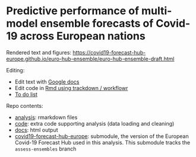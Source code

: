 # Predictive performance of multi-model ensemble forecasts of Covid-19 across European nations

Rendered text and figures:
https://covid19-forecast-hub-europe.github.io/euro-hub-ensemble/euro-hub-ensemble-draft.html

Editing:
- Edit text with [Google docs](https://docs.google.com/document/d/1XT7xwljCfaQ1_CpKxyJySqiPsIZ2bWNWFJE_v_U6EHc/edit)
- Edit code in [Rmd using trackdown / workflowr](https://github.com/covid19-forecast-hub-europe/euro-hub-ensemble/blob/main/analysis/euro-hub-ensemble-draft.Rmd)
- [To do list](https://github.com/covid19-forecast-hub-europe/euro-hub-ensemble/projects/1)

Repo contents:
- [analysis](analysis): rmarkdown files
- [code](code): extra code supporting analysis (data loading and cleaning)
- [docs](docs): html output
- [covid19-forecast-hub-europe](covid19-forecast-hub-europe): submodule, the version of the European Covid-19 Forecast Hub used in this analysis. This submodule tracks the `assess-ensembles` branch
